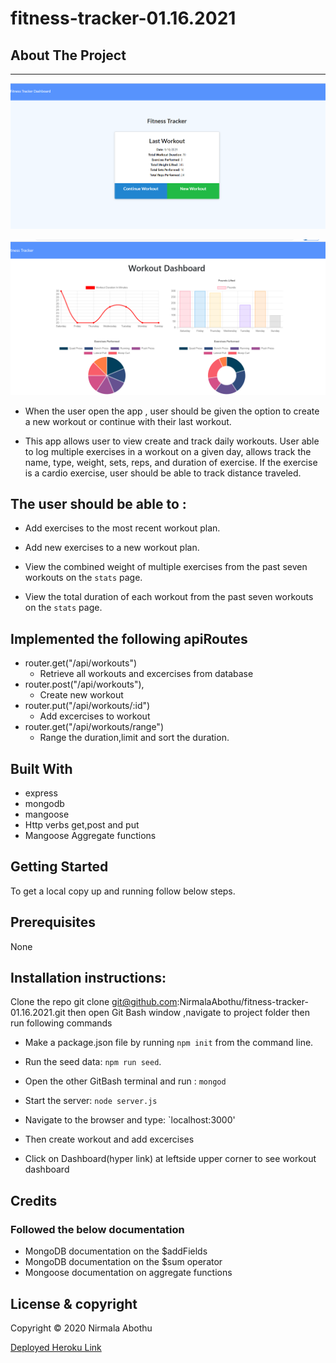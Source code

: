 # fitness-tracker-01.16.2021

## About The Project

---

![alt text](public/Images/image1.PNG)

![alt text](public/Images/image2.PNG)

-    When the user open the app , user should be given the option to create a new workout or continue with their last workout.

-    This app allows user to view create and track daily workouts. User able to log multiple exercises in a workout on a given day, allows track the name, type, weight, sets, reps, and duration of exercise. If the exercise is a cardio exercise, user should be able to track distance traveled.

## The user should be able to :

-    Add exercises to the most recent workout plan.

-    Add new exercises to a new workout plan.

-    View the combined weight of multiple exercises from the past seven workouts on the `stats` page.

-    View the total duration of each workout from the past seven workouts on the `stats` page.

## Implemented the following apiRoutes

-    router.get("/api/workouts")
     -    Retrieve all workouts and excercises from database
-    router.post("/api/workouts"),
     -    Create new workout
-    router.put("/api/workouts/:id")
     -    Add excercises to workout
-    router.get("/api/workouts/range")
     -    Range the duration,limit and sort the duration.

## Built With

-    express
-    mongodb
-    mangoose
-    Http verbs get,post and put
-    Mangoose Aggregate functions

## Getting Started

To get a local copy up and running follow below steps.

## Prerequisites

None

## Installation instructions:

Clone the repo git clone git@github.com:NirmalaAbothu/fitness-tracker-01.16.2021.git then open Git Bash window ,navigate to project folder then run
following commands

-    Make a package.json file by running `npm init` from the command line.

-    Run the seed data: `npm run seed`.
-    Open the other GitBash terminal and run : `mongod`
-    Start the server: `node server.js`
-    Navigate to the browser and type: `localhost:3000'
-    Then create workout and add excercises
-    Click on Dashboard(hyper link) at leftside upper corner to see workout dashboard

## Credits

### Followed the below documentation

-    MongoDB documentation on the $addFields
-    MongoDB documentation on the $sum operator
-    Mongoose documentation on aggregate functions

## License & copyright

Copyright © 2020 Nirmala Abothu

[Deployed Heroku Link](https://cryptic-taiga-99986.herokuapp.com/?id=6009fd2f2f573f00150fdaae)
